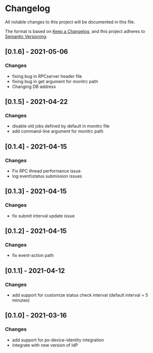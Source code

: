 # Changelog
All notable changes to this project will be documented in this file.

The format is based on [Keep a Changelog](https://keepachangelog.com/en/1.0.0/),
and this project adheres to [Semantic Versioning](https://semver.org/spec/v2.0.0.html).

## [0.1.6] - 2021-05-06
### Changes
- fixing bug in RPCserver header file
- fixing bug in get argument for monitrc path
- Changing DB address

## [0.1.5] - 2021-04-22
### Changes
- disable old jobs defined by default in monitrc file
- add command-line argument for monitrc path

## [0.1.4] - 2021-04-15
### Changes
- Fix RPC thread performance issue
- log event\status submission issues

## [0.1.3] - 2021-04-15
### Changes
- fix submit interval update issue

## [0.1.2] - 2021-04-15
### Changes
- fix event-action path

## [0.1.1] - 2021-04-12
### Changes
- add support for customize status check interval (default interval = 5 minutes)

## [0.1.0] - 2021-03-16
### Changes
- add support for px-device-identity integration
- integrate with new version of IdP
